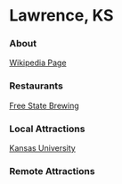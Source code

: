 # Lawrence, KS

### About

[Wikipedia Page](https://en.wikipedia.org/wiki/Lawrence,_Kansas)

### Restaurants

[Free State Brewing](http://www.freestatebrewing.com)

### Local Attractions

[Kansas University](http://ku.edu)

### Remote Attractions

